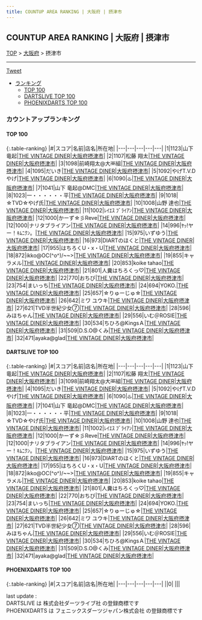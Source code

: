 ```yaml
---
title: COUNTUP AREA RANKING | 大阪府 | 摂津市
---
```

## COUNTUP AREA RANKING | 大阪府 | 摂津市

[TOP](/darts/rank/) > [大阪府](/darts/rank/大阪府/) > 摂津市

___

<a href="https://twitter.com/share?ref_src=twsrc%5Etfw" data-text="COUNTUP AREA RANKING | 大阪府摂津市" class="twitter-share-button" data-hashtags="DARTSLIVE,PHOENIXDARTS,darts,ダーツ" data-show-count="false">Tweet</a>

* [ランキング](#カウントアップランキング)
    * [TOP 100](#top-100)
    * [DARTSLIVE TOP 100](#dartslive-top-100)
    * [PHOENIXDARTS TOP 100](#phoenixdarts-top-100)

### カウントアップランキング

#### TOP 100



{:.table-ranking}
|#|スコア|名前|店名|所在地|
|---|---|---|---|---|
|1|1123|<span class="rank-name-dl">山下　竜起</span>|<a href="https://search.dartslive.com/jp/shop/3bbb8e1939555afb0d9b047a20a7ba1e">THE VINTAGE DINER</a>|<a href="/darts/rank/大阪府/摂津市">大阪府摂津市</a>|
|2|1107|<span class="rank-name-dl">松藤 翔太</span>|<a href="https://search.dartslive.com/jp/shop/3bbb8e1939555afb0d9b047a20a7ba1e">THE VINTAGE DINER</a>|<a href="/darts/rank/大阪府/摂津市">大阪府摂津市</a>|
|3|1098|<span class="rank-name-dl">前崎翔太@大襾組</span>|<a href="https://search.dartslive.com/jp/shop/3bbb8e1939555afb0d9b047a20a7ba1e">THE VINTAGE DINER</a>|<a href="/darts/rank/大阪府/摂津市">大阪府摂津市</a>|
|4|1095|<span class="rank-name-dl">だいき</span>|<a href="https://search.dartslive.com/jp/shop/3bbb8e1939555afb0d9b047a20a7ba1e">THE VINTAGE DINER</a>|<a href="/darts/rank/大阪府/摂津市">大阪府摂津市</a>|
|5|1092|<span class="rank-name-dl">やげT.V.Dやげ</span>|<a href="https://search.dartslive.com/jp/shop/3bbb8e1939555afb0d9b047a20a7ba1e">THE VINTAGE DINER</a>|<a href="/darts/rank/大阪府/摂津市">大阪府摂津市</a>|
|6|1090|<span class="rank-name-dl">♨️</span>|<a href="https://search.dartslive.com/jp/shop/3bbb8e1939555afb0d9b047a20a7ba1e">THE VINTAGE DINER</a>|<a href="/darts/rank/大阪府/摂津市">大阪府摂津市</a>|
|7|1041|<span class="rank-name-dl">山下 竜起@DMC</span>|<a href="https://search.dartslive.com/jp/shop/3bbb8e1939555afb0d9b047a20a7ba1e">THE VINTAGE DINER</a>|<a href="/darts/rank/大阪府/摂津市">大阪府摂津市</a>|
|8|1023|<span class="rank-name-dl">一・・・・・・平</span>|<a href="https://search.dartslive.com/jp/shop/3bbb8e1939555afb0d9b047a20a7ba1e">THE VINTAGE DINER</a>|<a href="/darts/rank/大阪府/摂津市">大阪府摂津市</a>|
|9|1018|<span class="rank-name-dl">☆TVD☆やげ氏</span>|<a href="https://search.dartslive.com/jp/shop/3bbb8e1939555afb0d9b047a20a7ba1e">THE VINTAGE DINER</a>|<a href="/darts/rank/大阪府/摂津市">大阪府摂津市</a>|
|10|1008|<span class="rank-name-dl">山野 達也</span>|<a href="https://search.dartslive.com/jp/shop/3bbb8e1939555afb0d9b047a20a7ba1e">THE VINTAGE DINER</a>|<a href="/darts/rank/大阪府/摂津市">大阪府摂津市</a>|
|11|1002|<span class="rank-name-dl">ﾚｲｴｽ ﾌﾞﾗｲｱﾝ</span>|<a href="https://search.dartslive.com/jp/shop/3bbb8e1939555afb0d9b047a20a7ba1e">THE VINTAGE DINER</a>|<a href="/darts/rank/大阪府/摂津市">大阪府摂津市</a>|
|12|1000|<span class="rank-name-dl">かーず☆彡Reve</span>|<a href="https://search.dartslive.com/jp/shop/3bbb8e1939555afb0d9b047a20a7ba1e">THE VINTAGE DINER</a>|<a href="/darts/rank/大阪府/摂津市">大阪府摂津市</a>|
|12|1000|<span class="rank-name-dl">ナリタブライアン</span>|<a href="https://search.dartslive.com/jp/shop/3bbb8e1939555afb0d9b047a20a7ba1e">THE VINTAGE DINER</a>|<a href="/darts/rank/大阪府/摂津市">大阪府摂津市</a>|
|14|996|<span class="rank-name-dl">ﾔｯ!ヤー！ｷﾑﾆｸﾝ。</span>|<a href="https://search.dartslive.com/jp/shop/3bbb8e1939555afb0d9b047a20a7ba1e">THE VINTAGE DINER</a>|<a href="/darts/rank/大阪府/摂津市">大阪府摂津市</a>|
|15|975|<span class="rank-name-dl">いずゆう</span>|<a href="https://search.dartslive.com/jp/shop/3bbb8e1939555afb0d9b047a20a7ba1e">THE VINTAGE DINER</a>|<a href="/darts/rank/大阪府/摂津市">大阪府摂津市</a>|
|16|973|<span class="rank-name-dl">DIARTのほくと</span>|<a href="https://search.dartslive.com/jp/shop/3bbb8e1939555afb0d9b047a20a7ba1e">THE VINTAGE DINER</a>|<a href="/darts/rank/大阪府/摂津市">大阪府摂津市</a>|
|17|955|<span class="rank-name-dl">はちろくU・x・U</span>|<a href="https://search.dartslive.com/jp/shop/3bbb8e1939555afb0d9b047a20a7ba1e">THE VINTAGE DINER</a>|<a href="/darts/rank/大阪府/摂津市">大阪府摂津市</a>|
|18|872|<span class="rank-name-dl">ikko@OC(^o^)/~~&gt;</span>|<a href="https://search.dartslive.com/jp/shop/3bbb8e1939555afb0d9b047a20a7ba1e">THE VINTAGE DINER</a>|<a href="/darts/rank/大阪府/摂津市">大阪府摂津市</a>|
|19|855|<span class="rank-name-dl">キャラメル</span>|<a href="https://search.dartslive.com/jp/shop/3bbb8e1939555afb0d9b047a20a7ba1e">THE VINTAGE DINER</a>|<a href="/darts/rank/大阪府/摂津市">大阪府摂津市</a>|
|20|853|<span class="rank-name-dl">koike tahao</span>|<a href="https://search.dartslive.com/jp/shop/3bbb8e1939555afb0d9b047a20a7ba1e">THE VINTAGE DINER</a>|<a href="/darts/rank/大阪府/摂津市">大阪府摂津市</a>|
|21|801|<span class="rank-name-dl">人糞はちろくっ♡</span>|<a href="https://search.dartslive.com/jp/shop/3bbb8e1939555afb0d9b047a20a7ba1e">THE VINTAGE DINER</a>|<a href="/darts/rank/大阪府/摂津市">大阪府摂津市</a>|
|22|770|<span class="rank-name-dl">おちび</span>|<a href="https://search.dartslive.com/jp/shop/3bbb8e1939555afb0d9b047a20a7ba1e">THE VINTAGE DINER</a>|<a href="/darts/rank/大阪府/摂津市">大阪府摂津市</a>|
|23|754|<span class="rank-name-dl">まいっち</span>|<a href="https://search.dartslive.com/jp/shop/3bbb8e1939555afb0d9b047a20a7ba1e">THE VINTAGE DINER</a>|<a href="/darts/rank/大阪府/摂津市">大阪府摂津市</a>|
|24|694|<span class="rank-name-dl">YOKO.</span>|<a href="https://search.dartslive.com/jp/shop/3bbb8e1939555afb0d9b047a20a7ba1e">THE VINTAGE DINER</a>|<a href="/darts/rank/大阪府/摂津市">大阪府摂津市</a>|
|25|657|<span class="rank-name-dl">☆りゅーじゅ☆</span>|<a href="https://search.dartslive.com/jp/shop/3bbb8e1939555afb0d9b047a20a7ba1e">THE VINTAGE DINER</a>|<a href="/darts/rank/大阪府/摂津市">大阪府摂津市</a>|
|26|642|<span class="rank-name-dl">ミワ ユウキ</span>|<a href="https://search.dartslive.com/jp/shop/3bbb8e1939555afb0d9b047a20a7ba1e">THE VINTAGE DINER</a>|<a href="/darts/rank/大阪府/摂津市">大阪府摂津市</a>|
|27|621|<span class="rank-name-dl">TVD半世紀少女⑦</span>|<a href="https://search.dartslive.com/jp/shop/3bbb8e1939555afb0d9b047a20a7ba1e">THE VINTAGE DINER</a>|<a href="/darts/rank/大阪府/摂津市">大阪府摂津市</a>|
|28|596|<span class="rank-name-dl">みほちゃん</span>|<a href="https://search.dartslive.com/jp/shop/3bbb8e1939555afb0d9b047a20a7ba1e">THE VINTAGE DINER</a>|<a href="/darts/rank/大阪府/摂津市">大阪府摂津市</a>|
|29|556|<span class="rank-name-dl">いむ＠ROSIE</span>|<a href="https://search.dartslive.com/jp/shop/3bbb8e1939555afb0d9b047a20a7ba1e">THE VINTAGE DINER</a>|<a href="/darts/rank/大阪府/摂津市">大阪府摂津市</a>|
|30|534|<span class="rank-name-dl">ちひろ@KingsＡ</span>|<a href="https://search.dartslive.com/jp/shop/3bbb8e1939555afb0d9b047a20a7ba1e">THE VINTAGE DINER</a>|<a href="/darts/rank/大阪府/摂津市">大阪府摂津市</a>|
|31|509|<span class="rank-name-dl">D.S.O@くみ</span>|<a href="https://search.dartslive.com/jp/shop/3bbb8e1939555afb0d9b047a20a7ba1e">THE VINTAGE DINER</a>|<a href="/darts/rank/大阪府/摂津市">大阪府摂津市</a>|
|32|471|<span class="rank-name-dl">ayaka@glad</span>|<a href="https://search.dartslive.com/jp/shop/3bbb8e1939555afb0d9b047a20a7ba1e">THE VINTAGE DINER</a>|<a href="/darts/rank/大阪府/摂津市">大阪府摂津市</a>|


#### DARTSLIVE TOP 100



{:.table-ranking}
|#|スコア|名前|店名|所在地|
|---|---|---|---|---|
|1|1123|<span class="rank-name-dl">山下　竜起</span>|<a href="https://search.dartslive.com/jp/shop/3bbb8e1939555afb0d9b047a20a7ba1e">THE VINTAGE DINER</a>|<a href="/darts/rank/大阪府/摂津市">大阪府摂津市</a>|
|2|1107|<span class="rank-name-dl">松藤 翔太</span>|<a href="https://search.dartslive.com/jp/shop/3bbb8e1939555afb0d9b047a20a7ba1e">THE VINTAGE DINER</a>|<a href="/darts/rank/大阪府/摂津市">大阪府摂津市</a>|
|3|1098|<span class="rank-name-dl">前崎翔太@大襾組</span>|<a href="https://search.dartslive.com/jp/shop/3bbb8e1939555afb0d9b047a20a7ba1e">THE VINTAGE DINER</a>|<a href="/darts/rank/大阪府/摂津市">大阪府摂津市</a>|
|4|1095|<span class="rank-name-dl">だいき</span>|<a href="https://search.dartslive.com/jp/shop/3bbb8e1939555afb0d9b047a20a7ba1e">THE VINTAGE DINER</a>|<a href="/darts/rank/大阪府/摂津市">大阪府摂津市</a>|
|5|1092|<span class="rank-name-dl">やげT.V.Dやげ</span>|<a href="https://search.dartslive.com/jp/shop/3bbb8e1939555afb0d9b047a20a7ba1e">THE VINTAGE DINER</a>|<a href="/darts/rank/大阪府/摂津市">大阪府摂津市</a>|
|6|1090|<span class="rank-name-dl">♨️</span>|<a href="https://search.dartslive.com/jp/shop/3bbb8e1939555afb0d9b047a20a7ba1e">THE VINTAGE DINER</a>|<a href="/darts/rank/大阪府/摂津市">大阪府摂津市</a>|
|7|1041|<span class="rank-name-dl">山下 竜起@DMC</span>|<a href="https://search.dartslive.com/jp/shop/3bbb8e1939555afb0d9b047a20a7ba1e">THE VINTAGE DINER</a>|<a href="/darts/rank/大阪府/摂津市">大阪府摂津市</a>|
|8|1023|<span class="rank-name-dl">一・・・・・・平</span>|<a href="https://search.dartslive.com/jp/shop/3bbb8e1939555afb0d9b047a20a7ba1e">THE VINTAGE DINER</a>|<a href="/darts/rank/大阪府/摂津市">大阪府摂津市</a>|
|9|1018|<span class="rank-name-dl">☆TVD☆やげ氏</span>|<a href="https://search.dartslive.com/jp/shop/3bbb8e1939555afb0d9b047a20a7ba1e">THE VINTAGE DINER</a>|<a href="/darts/rank/大阪府/摂津市">大阪府摂津市</a>|
|10|1008|<span class="rank-name-dl">山野 達也</span>|<a href="https://search.dartslive.com/jp/shop/3bbb8e1939555afb0d9b047a20a7ba1e">THE VINTAGE DINER</a>|<a href="/darts/rank/大阪府/摂津市">大阪府摂津市</a>|
|11|1002|<span class="rank-name-dl">ﾚｲｴｽ ﾌﾞﾗｲｱﾝ</span>|<a href="https://search.dartslive.com/jp/shop/3bbb8e1939555afb0d9b047a20a7ba1e">THE VINTAGE DINER</a>|<a href="/darts/rank/大阪府/摂津市">大阪府摂津市</a>|
|12|1000|<span class="rank-name-dl">かーず☆彡Reve</span>|<a href="https://search.dartslive.com/jp/shop/3bbb8e1939555afb0d9b047a20a7ba1e">THE VINTAGE DINER</a>|<a href="/darts/rank/大阪府/摂津市">大阪府摂津市</a>|
|12|1000|<span class="rank-name-dl">ナリタブライアン</span>|<a href="https://search.dartslive.com/jp/shop/3bbb8e1939555afb0d9b047a20a7ba1e">THE VINTAGE DINER</a>|<a href="/darts/rank/大阪府/摂津市">大阪府摂津市</a>|
|14|996|<span class="rank-name-dl">ﾔｯ!ヤー！ｷﾑﾆｸﾝ。</span>|<a href="https://search.dartslive.com/jp/shop/3bbb8e1939555afb0d9b047a20a7ba1e">THE VINTAGE DINER</a>|<a href="/darts/rank/大阪府/摂津市">大阪府摂津市</a>|
|15|975|<span class="rank-name-dl">いずゆう</span>|<a href="https://search.dartslive.com/jp/shop/3bbb8e1939555afb0d9b047a20a7ba1e">THE VINTAGE DINER</a>|<a href="/darts/rank/大阪府/摂津市">大阪府摂津市</a>|
|16|973|<span class="rank-name-dl">DIARTのほくと</span>|<a href="https://search.dartslive.com/jp/shop/3bbb8e1939555afb0d9b047a20a7ba1e">THE VINTAGE DINER</a>|<a href="/darts/rank/大阪府/摂津市">大阪府摂津市</a>|
|17|955|<span class="rank-name-dl">はちろくU・x・U</span>|<a href="https://search.dartslive.com/jp/shop/3bbb8e1939555afb0d9b047a20a7ba1e">THE VINTAGE DINER</a>|<a href="/darts/rank/大阪府/摂津市">大阪府摂津市</a>|
|18|872|<span class="rank-name-dl">ikko@OC(^o^)/~~&gt;</span>|<a href="https://search.dartslive.com/jp/shop/3bbb8e1939555afb0d9b047a20a7ba1e">THE VINTAGE DINER</a>|<a href="/darts/rank/大阪府/摂津市">大阪府摂津市</a>|
|19|855|<span class="rank-name-dl">キャラメル</span>|<a href="https://search.dartslive.com/jp/shop/3bbb8e1939555afb0d9b047a20a7ba1e">THE VINTAGE DINER</a>|<a href="/darts/rank/大阪府/摂津市">大阪府摂津市</a>|
|20|853|<span class="rank-name-dl">koike tahao</span>|<a href="https://search.dartslive.com/jp/shop/3bbb8e1939555afb0d9b047a20a7ba1e">THE VINTAGE DINER</a>|<a href="/darts/rank/大阪府/摂津市">大阪府摂津市</a>|
|21|801|<span class="rank-name-dl">人糞はちろくっ♡</span>|<a href="https://search.dartslive.com/jp/shop/3bbb8e1939555afb0d9b047a20a7ba1e">THE VINTAGE DINER</a>|<a href="/darts/rank/大阪府/摂津市">大阪府摂津市</a>|
|22|770|<span class="rank-name-dl">おちび</span>|<a href="https://search.dartslive.com/jp/shop/3bbb8e1939555afb0d9b047a20a7ba1e">THE VINTAGE DINER</a>|<a href="/darts/rank/大阪府/摂津市">大阪府摂津市</a>|
|23|754|<span class="rank-name-dl">まいっち</span>|<a href="https://search.dartslive.com/jp/shop/3bbb8e1939555afb0d9b047a20a7ba1e">THE VINTAGE DINER</a>|<a href="/darts/rank/大阪府/摂津市">大阪府摂津市</a>|
|24|694|<span class="rank-name-dl">YOKO.</span>|<a href="https://search.dartslive.com/jp/shop/3bbb8e1939555afb0d9b047a20a7ba1e">THE VINTAGE DINER</a>|<a href="/darts/rank/大阪府/摂津市">大阪府摂津市</a>|
|25|657|<span class="rank-name-dl">☆りゅーじゅ☆</span>|<a href="https://search.dartslive.com/jp/shop/3bbb8e1939555afb0d9b047a20a7ba1e">THE VINTAGE DINER</a>|<a href="/darts/rank/大阪府/摂津市">大阪府摂津市</a>|
|26|642|<span class="rank-name-dl">ミワ ユウキ</span>|<a href="https://search.dartslive.com/jp/shop/3bbb8e1939555afb0d9b047a20a7ba1e">THE VINTAGE DINER</a>|<a href="/darts/rank/大阪府/摂津市">大阪府摂津市</a>|
|27|621|<span class="rank-name-dl">TVD半世紀少女⑦</span>|<a href="https://search.dartslive.com/jp/shop/3bbb8e1939555afb0d9b047a20a7ba1e">THE VINTAGE DINER</a>|<a href="/darts/rank/大阪府/摂津市">大阪府摂津市</a>|
|28|596|<span class="rank-name-dl">みほちゃん</span>|<a href="https://search.dartslive.com/jp/shop/3bbb8e1939555afb0d9b047a20a7ba1e">THE VINTAGE DINER</a>|<a href="/darts/rank/大阪府/摂津市">大阪府摂津市</a>|
|29|556|<span class="rank-name-dl">いむ＠ROSIE</span>|<a href="https://search.dartslive.com/jp/shop/3bbb8e1939555afb0d9b047a20a7ba1e">THE VINTAGE DINER</a>|<a href="/darts/rank/大阪府/摂津市">大阪府摂津市</a>|
|30|534|<span class="rank-name-dl">ちひろ@KingsＡ</span>|<a href="https://search.dartslive.com/jp/shop/3bbb8e1939555afb0d9b047a20a7ba1e">THE VINTAGE DINER</a>|<a href="/darts/rank/大阪府/摂津市">大阪府摂津市</a>|
|31|509|<span class="rank-name-dl">D.S.O@くみ</span>|<a href="https://search.dartslive.com/jp/shop/3bbb8e1939555afb0d9b047a20a7ba1e">THE VINTAGE DINER</a>|<a href="/darts/rank/大阪府/摂津市">大阪府摂津市</a>|
|32|471|<span class="rank-name-dl">ayaka@glad</span>|<a href="https://search.dartslive.com/jp/shop/3bbb8e1939555afb0d9b047a20a7ba1e">THE VINTAGE DINER</a>|<a href="/darts/rank/大阪府/摂津市">大阪府摂津市</a>|


#### PHOENIXDARTS TOP 100



{:.table-ranking}
|#|スコア|名前|店名|所在地|
|---|---|---|---|---|
||0|<span class="rank-name-dl"> </span>|<a href=""></a>|<a href="/darts/rank//"></a>|


<div class="footer border-top border-gray-light mt-5 pt-3 text-right text-gray">
    last update : <span style="font-weight: italic" id="foot_last_modified"></span><br />
    DARTSLIVE は 株式会社ダーツライブ社 の登録商標です<br />
    PHOENIXDARTS は フェニックスダーツジャパン株式会社 の登録商標です<br />
</div>

<script src="https://cdnjs.cloudflare.com/ajax/libs/jquery.tablesorter/2.31.3/js/jquery.tablesorter.min.js" integrity="sha512-qzgd5cYSZcosqpzpn7zF2ZId8f/8CHmFKZ8j7mU4OUXTNRd5g+ZHBPsgKEwoqxCtdQvExE5LprwwPAgoicguNg==" crossorigin="anonymous" referrerpolicy="no-referrer"></script>
<link rel="stylesheet" href="https://cdnjs.cloudflare.com/ajax/libs/jquery.tablesorter/2.31.3/css/theme.default.min.css" integrity="sha512-wghhOJkjQX0Lh3NSWvNKeZ0ZpNn+SPVXX1Qyc9OCaogADktxrBiBdKGDoqVUOyhStvMBmJQ8ZdMHiR3wuEq8+w==" crossorigin="anonymous" referrerpolicy="no-referrer" />
<script>
$(function() {
    $(".table-ranking").tablesorter({sortList:[[0, 0]]});
    $("#foot_last_modified").text(formatDate(new Date(document.lastModified), 'yyyy-MM-dd HH:mm:ss'));
});
</script>

<script async src="https://platform.twitter.com/widgets.js" charset="utf-8"></script>